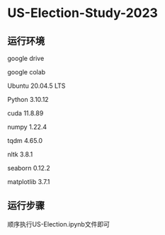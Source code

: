 # US-Election-Study-2023
## 运行环境
google drive  

google colab  

Ubuntu                        20.04.5 LTS  

Python                        3.10.12  

cuda                          11.8.89  

numpy                         1.22.4  

tqdm                          4.65.0  

nltk                          3.8.1  

seaborn                       0.12.2  

matplotlib                    3.7.1  

## 运行步骤
顺序执行US-Election.ipynb文件即可
